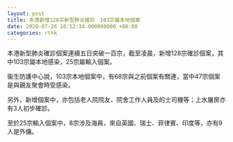 ```yaml
---
layout: post
title: 本港新增128宗新型肺炎確診　103宗屬本地個案
date: 2020-07-26 16:52:34.000000000 +08:00
categories: rthk
---
```


本港新型肺炎確診個案連續五日突破一百宗，截至凌晨，新增128宗確診個案，其中103宗屬本地感染，25宗屬輸入個案。

衞生防護中心說，103宗本地個案中，有68宗與之前個案有關連，當中47宗個案是與親友聚會時受感染。

另外，新增個案中，亦包括老人院院友、院舍工作人員及的士司機等；上水屠房亦有3人初步確診。

至於25宗輸入個案中，8宗涉及海員，來自英國、瑞士、菲律賓、印度等，亦有9人是外傭。
